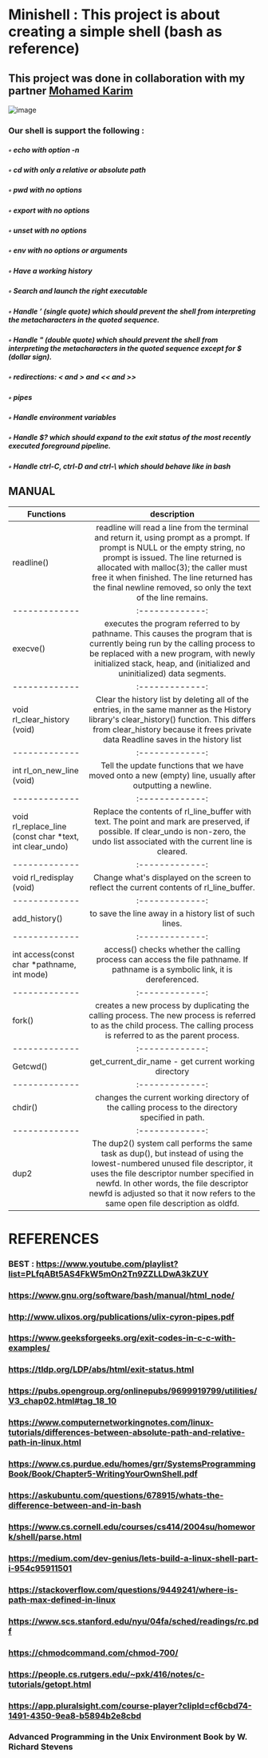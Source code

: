 # Minishell  : This project is about creating a simple shell (bash as reference)




## This project was done in collaboration with my partner [Mohamed Karim](https://github.com/skeet1)
![image](https://user-images.githubusercontent.com/79755743/179492355-c12a875e-6f33-4ee8-be13-2fd24588de67.png)

### Our shell is support the following :
##### ◦ echo with option -n
##### ◦ cd with only a relative or absolute path
##### ◦ pwd with no options
##### ◦ export with no options
##### ◦ unset with no options
##### ◦ env with no options or arguments
##### ◦ Have a working history
##### ◦ Search and launch the right executable 
##### ◦ Handle ’ (single quote) which should prevent the shell from interpreting the metacharacters in the quoted sequence.
##### ◦ Handle " (double quote) which should prevent the shell from interpreting the metacharacters in the quoted sequence except for $ (dollar sign).
##### ◦  redirections:  < and > and  << and >>
##### ◦ pipes 
##### ◦ Handle environment variables
##### ◦ Handle $? which should expand to the exit status of the most recently executed foreground pipeline.
##### ◦ Handle ctrl-C, ctrl-D and ctrl-\ which should behave like in bash




## MANUAL
| Functions     | description           |   
| ------------- |:-------------:|
| readline()      |    readline will read a line from the terminal and return it, using prompt as a prompt.  If prompt is NULL or the empty string, no prompt is issued.  The line returned is allocated with malloc(3); the caller must free it when finished.  The line returned has the final newline removed, so only the text of the line remains.
| ------------- |:-------------:|
| execve()       |    executes the program referred to by pathname.  This  causes the program that is currently being run by the calling  process to be replaced with a new program, with newly initialized stack, heap, and (initialized and uninitialized) data segments.
| ------------- |:-------------:|
| void rl_clear_history (void)     |    Clear the history list by deleting all of the entries, in the same manner as the History library's clear_history() function. This differs from clear_history because it frees private data Readline saves in the history list
| ------------- |:-------------:|
|  int rl_on_new_line (void)	     |   Tell the update functions that we have moved onto a new (empty) line, usually after outputting a newline.
| ------------- |:-------------:|
|  void rl_replace_line (const char *text, int clear_undo)    |   Replace the contents of rl_line_buffer with text. The point and mark are preserved, if possible. If clear_undo is non-zero, the undo list associated with the current line is cleared.
| ------------- |:-------------:|
| void rl_redisplay (void)     |    Change what's displayed on the screen to reflect the current contents of rl_line_buffer.
| ------------- |:-------------:|
|  add_history()      |    to save the line away in a history list of such lines.
| ------------- |:-------------:|
|int access(const char *pathname, int mode)     |   access() checks whether the calling process can access the file pathname. If pathname is a symbolic link, it is dereferenced.
| ------------- |:-------------:|
| fork()   |     creates a new process by duplicating the calling process. The new process is referred to as the child process.  The calling process is referred to as the parent process.
| ------------- |:-------------:|
| Getcwd()     |    get_current_dir_name - get current working directory
| ------------- |:-------------:|
| chdir()    |    changes the current working directory of the calling process to the directory specified in path.
| ------------- |:-------------:|
| dup2     |    The dup2() system call performs the same task as dup(), but instead of using the lowest-numbered unused file descriptor, it uses the file descriptor number specified in newfd.  In other  words, the file descriptor newfd is adjusted so that it now refers to the same open file description as oldfd.

# REFERENCES
### BEST : https://www.youtube.com/playlist?list=PLfqABt5AS4FkW5mOn2Tn9ZZLLDwA3kZUY
### https://www.gnu.org/software/bash/manual/html_node/
### http://www.ulixos.org/publications/ulix-cyron-pipes.pdf
### https://www.geeksforgeeks.org/exit-codes-in-c-c-with-examples/
### https://tldp.org/LDP/abs/html/exit-status.html
### https://pubs.opengroup.org/onlinepubs/9699919799/utilities/V3_chap02.html#tag_18_10
### https://www.computernetworkingnotes.com/linux-tutorials/differences-between-absolute-path-and-relative-path-in-linux.html
### https://www.cs.purdue.edu/homes/grr/SystemsProgrammingBook/Book/Chapter5-WritingYourOwnShell.pdf
### https://askubuntu.com/questions/678915/whats-the-difference-between-and-in-bash
### https://www.cs.cornell.edu/courses/cs414/2004su/homework/shell/parse.html
### https://medium.com/dev-genius/lets-build-a-linux-shell-part-i-954c95911501
### https://stackoverflow.com/questions/9449241/where-is-path-max-defined-in-linux
### https://www.scs.stanford.edu/nyu/04fa/sched/readings/rc.pdf
### https://chmodcommand.com/chmod-700/
### https://people.cs.rutgers.edu/~pxk/416/notes/c-tutorials/getopt.html
### https://app.pluralsight.com/course-player?clipId=cf6cbd74-1491-4350-9ea8-b5894b2e8cbd
### Advanced Programming in the Unix Environment Book by W. Richard Stevens
